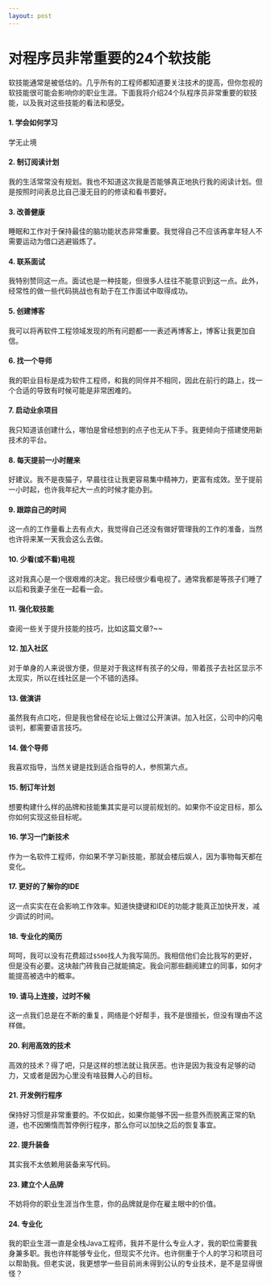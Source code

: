 ```yaml
---
layout: post
---
```

# 对程序员非常重要的24个软技能
软技能通常是被低估的。几乎所有的工程师都知道要关注技术的提高，但你忽视的软技能很可能会影响你的职业生涯。下面我将介绍24个队程序员非常重要的软技能，以及我对这些技能的看法和感受。

#### 1. 学会如何学习
学无止境

#### 2. 制订阅读计划
我的生活常常没有规划。我也不知道这次我是否能够真正地执行我的阅读计划。但是按照时间表总比自己漫无目的的修读和看书要好。

#### 3. 改善健康
睡眠和工作对于保持最佳的脑功能状态非常重要。我觉得自己不应该再拿年轻人不需要运动为借口逃避锻炼了。
 
#### 4. 联系面试
我特别赞同这一点。面试也是一种技能，但很多人往往不能意识到这一点。此外，经常性的做一些代码挑战也有助于在工作面试中取得成功。

#### 5. 创建博客
我可以将再软件工程领域发现的所有问题都一一表述再博客上，博客让我更加自信。

#### 6. 找一个导师
我的职业目标是成为软件工程师，和我的同伴并不相同，因此在前行的路上，找一个合适的导致有时候可能是非常困难的。

#### 7. 启动业余项目
我只知道该创建什么，哪怕是曾经想到的点子也无从下手。我更倾向于搭建使用新技术的平台。

#### 8. 每天提前一小时醒来
好建议。我不是夜猫子，早晨往往让我更容易集中精神力，更富有成效。至于提前一小时起，也许我年纪大一点的时候才能办到。

#### 9. 跟踪自己的时间
这一点的工作量看上去有点大，我觉得自己还没有做好管理我的工作的准备，当然也许将来某一天我会这么去做。

#### 10. 少看(或不看)电视
这对我真心是一个很艰难的决定。我已经很少看电视了。通常我都是等孩子们睡了以后和我妻子坐在一起看一会。

#### 11. 强化软技能
查阅一些关于提升技能的技巧，比如这篇文章?~~

#### 12. 加入社区
对于单身的人来说很方便，但是对于我这样有孩子的父母，带着孩子去社区显示不太现实，所以在线社区是一个不错的选择。

#### 13. 做演讲
虽然我有点口吃，但是我也曾经在论坛上做过公开演讲。加入社区，公司中的闪电谈判，都需要语言技巧。

#### 14. 做个导师
我喜欢指导，当然关键是找到适合指导的人，参照第六点。

#### 15. 制订年计划
想要构建什么样的品牌和技能集其实是可以提前规划的。如果你不设定目标，那么你如何实现这些目标呢。

#### 16. 学习一门新技术
作为一名软件工程师，你如果不学习新技能，那就会楼后娱人，因为事物每天都在变化。

#### 17. 更好的了解你的IDE
这一点实实在在会影响工作效率。知道快捷键和IDE的功能才能真正加快开发，减少调试的时间。

#### 18. 专业化的简历
呵呵，我可以没有花费超过`$500`找人为我写简历。我相信他们会比我写的更好，但是没有必要。这块敲门砖我自己就能搞定。我会问那些翻阅建立的同事，如何才能提高被选中的概率。

#### 19. 请马上连接，过时不候
这一点我们总是在不断的重复，网络是个好帮手，我不是很擅长，但没有理由不这样做。

#### 20. 利用高效的技术
高效的技术？得了吧，只是这样的想法就让我厌恶。也许是因为我没有足够的动力，又或者是因为心里没有啥鼓舞人心的目标。

#### 21. 开发例行程序
保持好习惯是非常重要的。不仅如此，如果你能够不因一些意外而脱离正常的轨道，也不因懒惰而暂停例行程序，那么你可以加快之后的恢复事宜。

#### 22. 提升装备
其实我不太依赖用装备来写代码。

#### 23. 建立个人品牌
不妨将你的职业生涯当作生意，你的品牌就是你在雇主眼中的价值。

#### 24. 专业化
我的职业生涯一直是全栈Java工程师，我并不是什么专业人才，我的职位需要我身兼多职。我也许样能够专业化，但现实不允许。也许侧重于个人的学习和项目可以帮助我。但老实说，我更想学一些目前尚未得到公认的专业技术，是不是显得很怪？